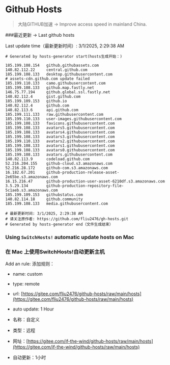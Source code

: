 # Github Hosts

>大陆GITHUB加速 -> Improve access speed in mainland China. 

###最近更新  -> Last github hosts

Last update time（最新更新时间）: 3/1/2025, 2:29:38 AM

```base
# Generated by hosts-generator start(hosts生成开始：) 

185.199.108.154   github.githubassets.com
140.82.112.22     central.github.com
185.199.108.133   desktop.githubusercontent.com
# assets-cdn.github.com update failed
185.199.110.133   camo.githubusercontent.com
185.199.108.133   github.map.fastly.net
146.75.77.194     github.global.ssl.fastly.net
140.82.112.4      gist.github.com
185.199.109.153   github.io
140.82.112.4      github.com
140.82.113.6      api.github.com
185.199.111.133   raw.githubusercontent.com
185.199.110.133   user-images.githubusercontent.com
185.199.108.133   favicons.githubusercontent.com
185.199.108.133   avatars5.githubusercontent.com
185.199.108.133   avatars4.githubusercontent.com
185.199.108.133   avatars3.githubusercontent.com
185.199.110.133   avatars2.githubusercontent.com
185.199.108.133   avatars1.githubusercontent.com
185.199.108.133   avatars0.githubusercontent.com
185.199.108.133   avatars.githubusercontent.com
140.82.113.9      codeload.github.com
52.216.204.155    github-cloud.s3.amazonaws.com
52.216.28.172     github-com.s3.amazonaws.com
16.182.67.201     github-production-release-asset-2e65be.s3.amazonaws.com
16.15.216.47      github-production-user-asset-6210df.s3.amazonaws.com
3.5.29.134        github-production-repository-file-5c1aeb.s3.amazonaws.com
185.199.109.153   githubstatus.com
140.82.114.18     github.community
185.199.108.133   media.githubusercontent.com

# 最新更新时间: 3/1/2025, 2:29:38 AM
# 请关注原作者: https://github.com/fliu2476/gh-hosts.git
# Generated by hosts-generator end（文件生成结束）
```

### Using `SwitchHosts!` automatic update hosts on Mac
### **在 Mac 上使用SwitchHosts!自动更新主机**
Add an rule:
添加规则：
- name: custom
- type: remote
- url: [https://gitee.com/fliu2476/github-hosts/raw/main/hosts](https://gitee.com/fliu2476/github-hosts/raw/main/hosts)
- auto update: 1 Hour

- 名称：自定义
- 类型：远程
- 网址：[https://gitee.com/if-the-wind/github-hosts/raw/main/hosts](https://gitee.com/if-the-wind/github-hosts/raw/main/hosts)
- 自动更新：1小时

